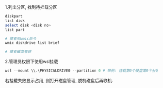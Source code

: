 1.列出分区, 找到待挂载分区
```powershell
diskpart
list disk
select disk <disk no>
list part

# 或者用wmic命令
wmic diskdrive list brief

# 或者磁盘管理
```
2.管理员权限下使用wsl挂载
```powershell
wsl --mount \\.\PHYSICALDRIVE0 --partition 0 # 举例: 挂载第0个硬盘第0个分区
```
若挂载失败显示占用, 则打开磁盘管理, 脱机磁盘后再联机.